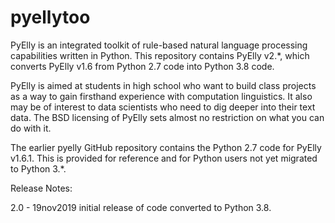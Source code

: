 # pyellytoo

PyElly is an integrated toolkit of rule-based natural language processing capabilities
written in Python. This repository contains PyElly v2.*, which converts PyElly v1.6
from Python 2.7 code into Python 3.8 code. 

PyElly is aimed at students in high school who want to build class projects as a way
to gain firsthand experience with computation linguistics. It also may be of interest
to data scientists who need to dig deeper into their text data. The BSD licensing of
PyElly sets almost no restriction on what you can do with it.

The earlier pyelly GitHub repository contains the Python 2.7 code for PyElly v1.6.1.
This is provided for reference and for Python users not yet migrated to Python 3.*.

Release Notes:

 2.0    -  19nov2019  initial release of code converted to Python 3.8.

